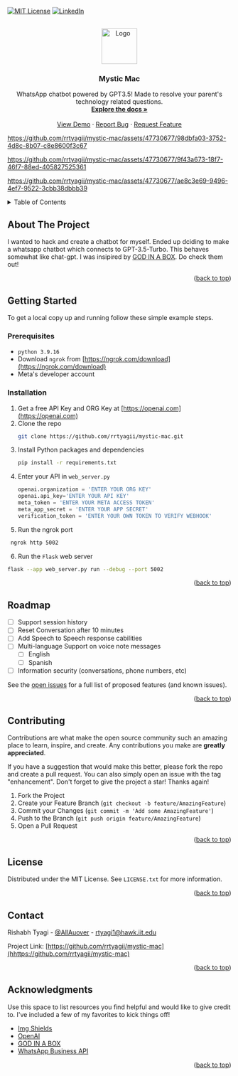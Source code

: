 <!-- Improved compatibility of back to top link: See: https://github.com/othneildrew/Best-README-Template/pull/73 -->
<a name="readme-top"></a>
<!--
*** Thanks for checking out the Best-README-Template. If you have a suggestion
*** that would make this better, please fork the repo and create a pull request
*** or simply open an issue with the tag "enhancement".
*** Don't forget to give the project a star!
*** Thanks again! Now go create something AMAZING! :D
-->



<!-- PROJECT SHIELDS -->
<!--
*** I'm using markdown "reference style" links for readability.
*** Reference links are enclosed in brackets [ ] instead of parentheses ( ).
*** See the bottom of this document for the declaration of the reference variables
*** for contributors-url, forks-url, etc. This is an optional, concise syntax you may use.
*** https://www.markdownguide.org/basic-syntax/#reference-style-links
-->
<!-- [![Contributors][contributors-shield]][contributors-url]
[![Forks][forks-shield]][forks-url]
[![Stargazers][stars-shield]][stars-url]
[![Issues][issues-shield]][issues-url] -->
[![MIT License][license-shield]][license-url]
[![LinkedIn][linkedin-shield]][linkedin-url]



<!-- PROJECT LOGO -->
<br />
<div align="center">
  <a href="https://github.com/rrtyagii/mystic-mac">
    <img src="images/DALL·E 2022-08-10 17.40.59 - An astronaut lounging in a tropical resort in space, pixel art.png" alt="Logo" width="80" height="80">
  </a>

  <h3 align="center">Mystic Mac</h3>

  <p align="center">
    WhatsApp chatbot powered by GPT3.5! Made to resolve your parent's technology related questions. 
    <br />
    <a href="https://github.com/rrtyagii/mystic-mac"><strong>Explore the docs »</strong></a>
    <br />
    <br />
    <a href="https://github.com/rrtyagii/mystic-mac/assets/47730677/98dbfa03-3752-4d8c-8b07-c8e8600f3c67">View Demo</a>
    ·
    <a href="https://github.com/othneildrew/Best-README-Template/issues">Report Bug</a>
    ·
    <a href="https://github.com/othneildrew/Best-README-Template/issues">Request Feature</a>
  </p>
</div>

https://github.com/rrtyagii/mystic-mac/assets/47730677/98dbfa03-3752-4d8c-8b07-c8e8600f3c67

https://github.com/rrtyagii/mystic-mac/assets/47730677/9f43a673-18f7-46f7-88ed-405827525361

https://github.com/rrtyagii/mystic-mac/assets/47730677/ae8c3e69-9496-4ef7-9522-3cbb38dbbb39


<!-- TABLE OF CONTENTS -->
<details>
  <summary>Table of Contents</summary>
  <ol>
    <li>
      <a href="#about-the-project">About The Project</a>
    </li>
    <li>
      <a href="#getting-started">Getting Started</a>
      <ul>
        <li><a href="#prerequisites">Prerequisites</a></li>
        <li><a href="#installation">Installation</a></li>
      </ul>
    </li>
    <li><a href="#roadmap">Roadmap</a></li>
    <li><a href="#contributing">Contributing</a></li>
    <li><a href="#license">License</a></li>
    <li><a href="#contact">Contact</a></li>
    <li><a href="#acknowledgments">Acknowledgments</a></li>
  </ol>
</details>



<!-- ABOUT THE PROJECT -->
## About The Project

<!-- [![Product Name Screen Shot][product-screenshot]](https://example.com) -->

I wanted to hack and create a chatbot for myself. Ended up dciding to make a whatsapp chatbot which connects to GPT-3.5-Turbo. This behaves somewhat like chat-gpt. I was insipired by [GOD IN A BOX](https://godinabox.co/). Do check them out!

<p align="right">(<a href="#readme-top">back to top</a>)</p>



<!-- GETTING STARTED -->
## Getting Started

To get a local copy up and running follow these simple example steps.

### Prerequisites

<!-- This is an example of how to list things you need to use the software and how to install them. -->
* `python 3.9.16`
* Download `ngrok` from [https://ngrok.com/download](https://ngrok.com/download)
* Meta's developer account

### Installation

<!-- _Below is an example of how you can instruct your audience on installing and setting up your app. This template doesn't rely on any external dependencies or services._ -->

1. Get a free API Key and ORG Key at [https://openai.com](https://openai.com)
2. Clone the repo
   ```sh
   git clone https://github.com/rrtyagii/mystic-mac.git
   ```
3. Install Python packages and dependencies
   ```sh
   pip install -r requirements.txt
   ```
4. Enter your API in `web_server.py`
   ```py
   openai.organization = 'ENTER YOUR ORG KEY'
   openai.api_key='ENTER YOUR API KEY'
   meta_token = 'ENTER YOUR META ACCESS TOKEN'
   meta_app_secret = 'ENTER YOUR APP SECRET'  
   verification_token = 'ENTER YOUR OWN TOKEN TO VERIFY WEBHOOK'
   ```
5. Run the ngrok port
  ```sh
   ngrok http 5002
  ```
6. Run the `Flask` web server
  ```sh
  flask --app web_server.py run --debug --port 5002
  ```
<p align="right">(<a href="#readme-top">back to top</a>)</p>


<!-- ROADMAP -->
## Roadmap

- [ ] Support session history
- [ ] Reset Conversation after 10 minutes
- [ ] Add Speech to Speech response cabilities
- [ ] Multi-language Support on voice note messages
    - [ ] English
    - [ ] Spanish
- [ ] Information security (conversations, phone numbers, etc)

See the [open issues](https://github.com/othneildrew/Best-README-Template/issues) for a full list of proposed features (and known issues).

<p align="right">(<a href="#readme-top">back to top</a>)</p>



<!-- CONTRIBUTING -->
## Contributing

Contributions are what make the open source community such an amazing place to learn, inspire, and create. Any contributions you make are **greatly appreciated**.

If you have a suggestion that would make this better, please fork the repo and create a pull request. You can also simply open an issue with the tag "enhancement".
Don't forget to give the project a star! Thanks again!

1. Fork the Project
2. Create your Feature Branch (`git checkout -b feature/AmazingFeature`)
3. Commit your Changes (`git commit -m 'Add some AmazingFeature'`)
4. Push to the Branch (`git push origin feature/AmazingFeature`)
5. Open a Pull Request

<p align="right">(<a href="#readme-top">back to top</a>)</p>



<!-- LICENSE -->
## License

Distributed under the MIT License. See `LICENSE.txt` for more information.

<p align="right">(<a href="#readme-top">back to top</a>)</p>



<!-- CONTACT -->
## Contact

Rishabh Tyagi - [@AllAuover](https://twitter.com/AllAuover) - rtyagi1@hawk.iit.edu

Project Link: [https://github.com/rrtyagii/mystic-mac](hhttps://github.com/rrtyagii/mystic-mac)

<p align="right">(<a href="#readme-top">back to top</a>)</p>


<!-- ACKNOWLEDGMENTS -->
## Acknowledgments

Use this space to list resources you find helpful and would like to give credit to. I've included a few of my favorites to kick things off!

* [Img Shields](https://shields.io)
* [OpenAI](https://openai.com/)
* [GOD IN A BOX](https://godinabox.co/)
* [WhatsApp Business API](https://developers.facebook.com/docs/whatsapp/cloud-api)

<p align="right">(<a href="#readme-top">back to top</a>)</p>



<!-- MARKDOWN LINKS & IMAGES -->
<!-- https://www.markdownguide.org/basic-syntax/#reference-style-links -->
<!-- [contributors-shield]: https://img.shields.io/github/contributors/othneildrew/Best-README-Template.svg?style=for-the-badge
[contributors-url]: https://github.com/rrtyagii/mystic-mac/graphs/contributors
[forks-shield]: https://img.shields.io/github/forks/othneildrew/Best-README-Template.svg?style=for-the-badge
[forks-url]: https://github.com/othneildrew/Best-README-Template/network/members
[stars-shield]: https://img.shields.io/github/stars/othneildrew/Best-README-Template.svg?style=for-the-badge
[stars-url]: https://github.com/othneildrew/Best-README-Template/stargazers
[issues-shield]: https://img.shields.io/github/issues/othneildrew/Best-README-Template.svg?style=for-the-badge
[issues-url]: https://github.com/othneildrew/Best-README-Template/issues -->
[license-shield]: https://img.shields.io/github/license/othneildrew/Best-README-Template.svg?style=for-the-badge
[license-url]: https://github.com/rrtyagii/mystic-mac/blob/main/LICENSE
[linkedin-shield]: https://img.shields.io/badge/-LinkedIn-black.svg?style=for-the-badge&logo=linkedin&colorB=555
[linkedin-url]: https://www.linkedin.com/in/rtyagi1/
[product-screenshot]: images/screenshot.png
[Flask]: https://img.shields.io/badge/flask-%23000.svg?style=for-the-badge&logo=flask&logoColor=white
[VS Code Insiders]: https://img.shields.io/badge/VS%20Code%20Insiders-35b393.svg?style=for-the-badge&logo=visual-studio-code&logoColor=white
